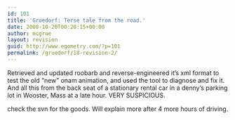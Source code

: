 ```yaml
---
id: 101
title: 'Gruedorf: Terse tale from the road.'
date: 2008-10-20T00:20:15+00:00
author: mcgrue
layout: revision
guid: http://www.egometry.com/?p=101
permalink: /gruedorf/18-revision-2/
---
```

Retrieved and updated roobarb and reverse-engineered it&#8217;s xml format to test the old &#8220;new&#8221; onam animation, and used the tool to diagnose and fix it. And all this from the back seat of a stationary rental car in a denny&#8217;s parking lot in Wooster, Mass at a late hour. VERY SUSPICIOUS.

check the svn for the goods. Will explain more after 4 more hours of driving.
